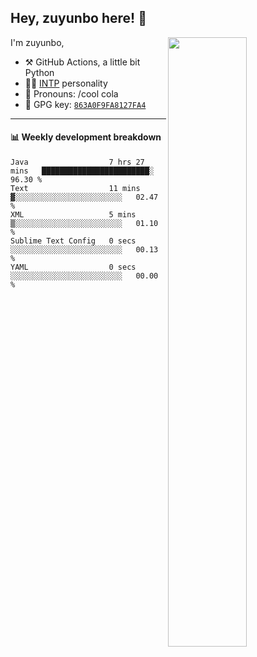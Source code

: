 

## Hey, zuyunbo here! :wave: 
[<img align="right" width="50%" src="https://github-readme-stats.vercel.app/api?username=zuyunbo&theme=dark&show_icons=true">](https://metrics.lecoq.io/ouuan?template=classic)

I'm zuyunbo,

-   :hammer_and_pick: GitHub Actions, a little bit Python
-   :man_scientist: [INTP](https://www.16personalities.com/profiles/3302586f07ca3) personality
-   :man: Pronouns: /cool cola
-   :key: GPG key: [`863A0F9FA8127FA4`](https://github.com/zuyunbo.gpg)

---

#### :bar_chart: Weekly development breakdown
<!--START_SECTION:waka-->

```text
Java                  7 hrs 27 mins   ████████████████████████░   96.30 %
Text                  11 mins         ▓░░░░░░░░░░░░░░░░░░░░░░░░   02.47 %
XML                   5 mins          ▒░░░░░░░░░░░░░░░░░░░░░░░░   01.10 %
Sublime Text Config   0 secs          ░░░░░░░░░░░░░░░░░░░░░░░░░   00.13 %
YAML                  0 secs          ░░░░░░░░░░░░░░░░░░░░░░░░░   00.00 %
```

<!--END_SECTION:waka-->

